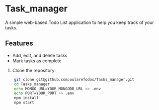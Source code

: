 ﻿# Task_manager

A simple web-based Todo List application to help you keep track of your tasks.

## Features

- Add, edit, and delete tasks
- Mark tasks as complete

1. Clone the repository:

```bash
    git clone git@github.com:oularefodos/Tasks_manager.git
    cd Tasks_manager
    echo MONGO_URL=YOUR_MONGODB_URL >> .env
    echo PORT=YOUR_PORT >> .env 
    npm install 
    npm start
 ```


